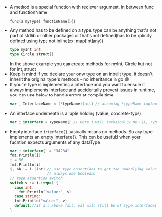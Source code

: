 - A method is a special function with reciever argument. in between func and functionName   
  ```
  func(a myType) functinName(){}
  ```
- Any method has to be defined on a type. type can be anything that's not part of stdlib or other packages or that's not defined(has to be xplicity defined using type not inline(ex: map[int]any))
  ```go
  type myInt int
  type Circle struct{}
  ```
  In the above example you can create methods for myInt, Circle but not for int, struct
- Keep in mind if you declare your onw type on an inbuilt type, it doesn't inherit the original type's methods - no inheritance in go 😄
- If you're type is implementing a interface and you want to ensure it always implements interface and accidentally prevent issues in runtime, you can use below to handle errors at compile time   
  ```go
  var _ InterfaceName = (*typeName)(nil) // assuming *typeName implements interface
  ```
- An interface underneath is a tuple holding (value, concrete-type)   
  ```go
  var i interface = TypeName{} // Here i will technically be ({}, TypeName)
  ```
- Empty interface `interface{}` basically means no methods. So any type implements an empty interface{}. This can be usefukl when your fucntion expects arguments of any dataType
  ```go
  var i interface{} = "34234"
  fmt.Println(i)
  i = 56
  fmt.Println(i)
  j, ok := i.(int) // use type assertions to get the underlying value if interface is of type .(type)
                   // always use booleans
  // type assertion switch
  switch v := i.(type) {
    case int:
      fmt.Println("value:", v)
    case string:
    fmt.Println("value:", v)
    default://if all above fail, val will still be of type interface{}
  }
  ```